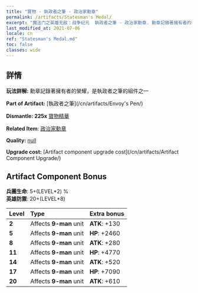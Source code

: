 ```yaml
---
title: "寶物 - 執政者之筆 - 政治家勳章"
permalink: /artifacts/Statesman's Medal/
excerpt: "魔法门之英雄无敌：战争纪元  執政者之筆 - 政治家勳章. 勳章記錄著擁有者的榮耀，是執政者之筆的組件之一"
last_modified_at: 2021-07-06
locale: cn
ref: "Statesman's Medal.md"
toc: false
classes: wide
---
```




## 詳情

 **玩法詳解:** 勳章記錄著擁有者的榮耀，是執政者之筆的組件之一

 **Part of Artifact:** [執政者之筆](/cn/artifacts/Envoy's Pen/)

 **Dismantle: 225x** [寶物精華](/cn/Items/con_905/)

 **Related Item**: [政治家勳章](/cn/Items/art_2155/)

 **Quality:** [null](/cn/artifacts/null/)

 **Upgrade cost:** [Artifact component upgrade cost](/cn/artifacts/Artifact Component Upgrade/)

## Artifact Component Bonus

  **兵團生命**: 5+(LEVEL\*2) %<br/>**英雄防禦**: 20+(LEVEL\*8)

  |  Level  | Type |    Extra bonus  | 
  |:--------|:-----|:----------------| 
  | **2** | Affects **9-man** unit | **ATK**: +130 | 
  | **5** | Affects **9-man** unit | **HP**: +2460 | 
  | **8** | Affects **9-man** unit | **ATK**: +280 | 
  | **11** | Affects **9-man** unit | **HP**: +4770 | 
  | **14** | Affects **9-man** unit | **ATK**: +520 | 
  | **17** | Affects **9-man** unit | **HP**: +7090 | 
  | **20** | Affects **9-man** unit | **ATK**: +610 | 
